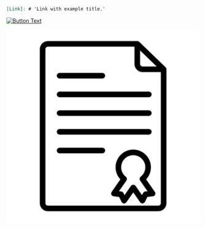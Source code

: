 ```markdown
[Link]: # 'Link with example title.'
```
[![Button Text](https://example.com/button-image.png)](https://example.com/button-link)

[![Button Text](./Module-A/img/EasyRSA.png)](www.google.com)
